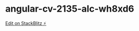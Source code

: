 # angular-cv-2135-alc-wh8xd6

[Edit on StackBlitz ⚡️](https://stackblitz.com/edit/angular-cv-2135-alc-wh8xd6)